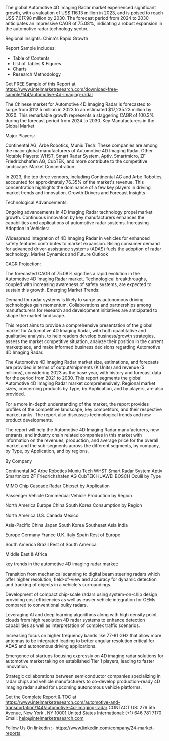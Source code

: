  The global Automotive 4D Imaging Radar market experienced significant growth, with a valuation of US$ 116.13 million in 2023, and is poised to reach US$ 7,017.98 million by 2030. The forecast period from 2024 to 2030 anticipates an impressive CAGR of 75.08%, indicating a robust expansion in the automotive radar technology sector.

Regional Insights: China's Rapid Growth



Report Sample includes:
- Table of Contents
- List of Tables & Figures
- Charts
- Research Methodology

Get FREE Sample of this Report at https://www.intelmarketresearch.com/download-free-sample/144/automotive-4d-imaging-radar




The Chinese market for Automotive 4D Imaging Radar is forecasted to surge from $112.5 million in 2023 to an estimated $17,235.23 million by 2030.
This remarkable growth represents a staggering CAGR of 100.3% during the forecast period from 2024 to 2030.
Key Manufacturers in the Global Market



Major Players:



Continental AG, Arbe Robotics, Muniu Tech: These companies are among the major global manufacturers of Automotive 4D Imaging Radar.
Other Notable Players: WHST, Smart Radar System, Aptiv, Smartmicro, ZF Friedrichshafen AG, CubTEK, and more contribute to the competitive landscape.
Market Concentration:



In 2023, the top three vendors, including Continental AG and Arbe Robotics, accounted for approximately 76.35% of the market's revenue.
This concentration highlights the dominance of a few key players in driving market trends and innovation.
Growth Drivers and Forecast Insights



Technological Advancements:



Ongoing advancements in 4D Imaging Radar technology propel market growth.
Continuous innovation by key manufacturers enhances the capabilities and applications of automotive radar systems.
Increasing Adoption in Vehicles:



Widespread integration of 4D Imaging Radar in vehicles for enhanced safety features contributes to market expansion.
Rising consumer demand for advanced driver-assistance systems (ADAS) fuels the adoption of radar technology.
Market Dynamics and Future Outlook



CAGR Projection:



The forecasted CAGR of 75.08% signifies a rapid evolution in the Automotive 4D Imaging Radar market.
Technological breakthroughs, coupled with increasing awareness of safety systems, are expected to sustain this growth.
Emerging Market Trends:



Demand for radar systems is likely to surge as autonomous driving technologies gain momentum.
Collaborations and partnerships among manufacturers for research and development initiatives are anticipated to shape the market landscape.


This report aims to provide a comprehensive presentation of the global market for Automotive 4D Imaging Radar, with both quantitative and qualitative analysis, to help readers develop business/growth strategies, assess the market competitive situation, analyze their position in the current marketplace, and make informed business decisions regarding Automotive 4D Imaging Radar.



The Automotive 4D Imaging Radar market size, estimations, and forecasts are provided in terms of output/shipments (K Units) and revenue ($ millions), considering 2023 as the base year, with history and forecast data for the period from 2021 to 2030. This report segments the global Automotive 4D Imaging Radar market comprehensively. Regional market sizes, concerning products by Type, by Application, and by players, are also provided.



For a more in-depth understanding of the market, the report provides profiles of the competitive landscape, key competitors, and their respective market ranks. The report also discusses technological trends and new product developments.



The report will help the Automotive 4D Imaging Radar manufacturers, new entrants, and industry chain related companies in this market with information on the revenues, production, and average price for the overall market and the sub-segments across the different segments, by company, by Type, by Application, and by regions.

By Company



Continental AG
Arbe Robotics
Muniu Tech
WHST
Smart Radar System
Aptiv
Smartmicro
ZF Friedrichshafen AG
CubTEK
HUAWEI
BOSCH
Oculii
by Type



MIMO Chip Cascade
Radar Chipset
by Application



Passenger Vehicle
Commercial Vehicle
Production by Region



North America
Europe
China
South Korea
Consumption by Region



North America
U.S.
Canada
Mexico


Asia-Pacific
China
Japan
South Korea
Southeast Asia
India


Europe
Germany
France
U.K.
Italy
Spain
Rest of Europe


South America
Brazil
Rest of South America


Middle East & Africa


key trends in the automotive 4D imaging radar market:



Transition from mechanical scanning to digital beam steering radars which offer higher resolution, field-of-view and accuracy for dynamic detection and tracking of objects in a vehicle's surroundings.

Development of compact chip-scale radars using system-on-chip design providing cost efficiencies as well as easier vehicle integration for OEMs compared to conventional bulky radars.

Leveraging AI and deep learning algorithms along with high density point clouds from high resolution 4D radar systems to enhance detection capabilities as well as interpretation of complex traffic scenarios.

Increasing focus on higher frequency bands like 77-81 GHz that allow more antennas to be integrated leading to better angular resolution critical for ADAS and autonomous driving applications.

Emergence of startups focusing expressly on 4D imaging radar solutions for automotive market taking on established Tier 1 players, leading to faster innovation.

Strategic collaborations between semiconductor companies specializing in radar chips and vehicle manufacturers to co-develop production-ready 4D imaging radar suited for upcoming autonomous vehicle platforms.

Get the Complete Report & TOC at https://www.intelmarketresearch.com/automotive-and-transportation/144/automotive-4d-imaging-radar
CONTACT US:
276 5th Avenue, New York , NY 10001,United States
International: (+1) 646 781 7170
Email: help@intelmarketresearch.com

Follow Us On linkedin :- https://www.linkedin.com/company/24-market-reports
